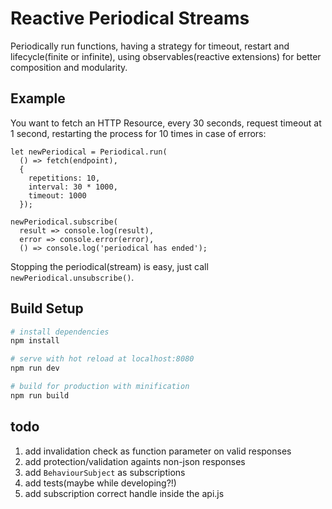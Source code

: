 Reactive Periodical Streams
===========================

Periodically run functions, having a strategy for timeout, restart and lifecycle(finite or infinite),
using observables(reactive extensions) for better composition and modularity.

## Example

You want to fetch an HTTP Resource, every 30 seconds, request timeout at 1 second, restarting the process for 10 times
in case of errors:

    let newPeriodical = Periodical.run(
      () => fetch(endpoint),
      {
        repetitions: 10,
        interval: 30 * 1000,
        timeout: 1000
      });
    
    newPeriodical.subscribe(
      result => console.log(result),
      error => console.error(error),
      () => console.log('periodical has ended');
      
Stopping the periodical(stream) is easy, just call `newPeriodical.unsubscribe()`.

## Build Setup

``` bash
# install dependencies
npm install

# serve with hot reload at localhost:8080
npm run dev

# build for production with minification
npm run build
```

## todo
1. add invalidation check as function parameter on valid responses
2. add protection/validation againts non-json responses
3. add `BehaviourSubject` as subscriptions
4. add tests(maybe while developing?!) 
5. add subscription correct handle inside the api.js
